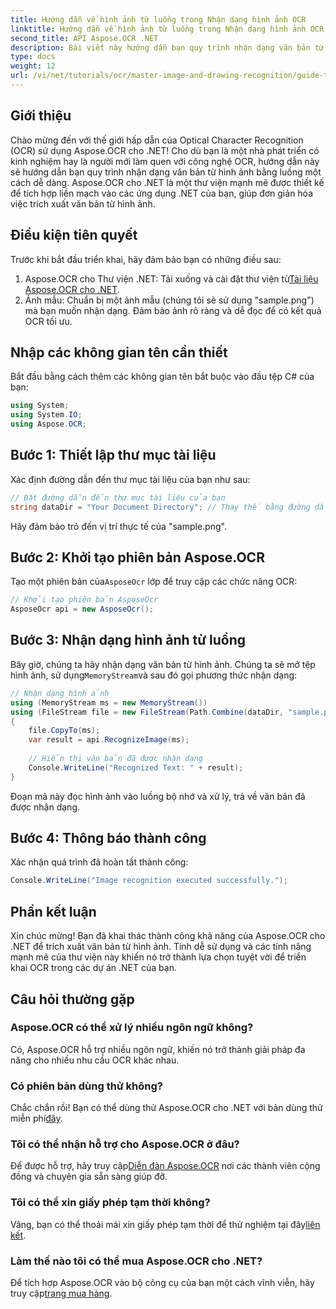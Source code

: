 ```yaml
---
title: Hướng dẫn về hình ảnh từ luồng trong Nhận dạng hình ảnh OCR
linktitle: Hướng dẫn về hình ảnh từ luồng trong Nhận dạng hình ảnh OCR
second_title: API Aspose.OCR .NET
description: Bài viết này hướng dẫn bạn quy trình nhận dạng văn bản từ hình ảnh bằng luồng, đảm bảo tích hợp liền mạch vào các ứng dụng .NET của bạn. Hoàn hảo cho các nhà phát triển ở mọi cấp độ kỹ năng.
type: docs
weight: 12
url: /vi/net/tutorials/ocr/master-image-and-drawing-recognition/guide-to-image-from-stream/
---
```

## Giới thiệu

Chào mừng đến với thế giới hấp dẫn của Optical Character Recognition (OCR) sử dụng Aspose.OCR cho .NET! Cho dù bạn là một nhà phát triển có kinh nghiệm hay là người mới làm quen với công nghệ OCR, hướng dẫn này sẽ hướng dẫn bạn quy trình nhận dạng văn bản từ hình ảnh bằng luồng một cách dễ dàng. Aspose.OCR cho .NET là một thư viện mạnh mẽ được thiết kế để tích hợp liền mạch vào các ứng dụng .NET của bạn, giúp đơn giản hóa việc trích xuất văn bản từ hình ảnh.

## Điều kiện tiên quyết

Trước khi bắt đầu triển khai, hãy đảm bảo bạn có những điều sau:

1.  Aspose.OCR cho Thư viện .NET: Tải xuống và cài đặt thư viện từ[Tài liệu Aspose.OCR cho .NET](https://reference.aspose.com/ocr/net/).
2. Ảnh mẫu: Chuẩn bị một ảnh mẫu (chúng tôi sẽ sử dụng "sample.png") mà bạn muốn nhận dạng. Đảm bảo ảnh rõ ràng và dễ đọc để có kết quả OCR tối ưu.

## Nhập các không gian tên cần thiết

Bắt đầu bằng cách thêm các không gian tên bắt buộc vào đầu tệp C# của bạn:

```csharp
using System;
using System.IO;
using Aspose.OCR;
```

## Bước 1: Thiết lập thư mục tài liệu

Xác định đường dẫn đến thư mục tài liệu của bạn như sau:

```csharp
// Đặt đường dẫn đến thư mục tài liệu của bạn
string dataDir = "Your Document Directory"; // Thay thế bằng đường dẫn thực tế
```

Hãy đảm bảo trỏ đến vị trí thực tế của "sample.png".

## Bước 2: Khởi tạo phiên bản Aspose.OCR

 Tạo một phiên bản của`AsposeOcr` lớp để truy cập các chức năng OCR:

```csharp
// Khởi tạo phiên bản AsposeOcr
AsposeOcr api = new AsposeOcr();
```

## Bước 3: Nhận dạng hình ảnh từ luồng

 Bây giờ, chúng ta hãy nhận dạng văn bản từ hình ảnh. Chúng ta sẽ mở tệp hình ảnh, sử dụng`MemoryStream`và sau đó gọi phương thức nhận dạng:

```csharp
// Nhận dạng hình ảnh
using (MemoryStream ms = new MemoryStream())
using (FileStream file = new FileStream(Path.Combine(dataDir, "sample.png"), FileMode.Open, FileAccess.Read))
{
    file.CopyTo(ms);
    var result = api.RecognizeImage(ms);
    
    // Hiển thị văn bản đã được nhận dạng
    Console.WriteLine("Recognized Text: " + result);
}
```

Đoạn mã này đọc hình ảnh vào luồng bộ nhớ và xử lý, trả về văn bản đã được nhận dạng.

## Bước 4: Thông báo thành công

Xác nhận quá trình đã hoàn tất thành công:

```csharp
Console.WriteLine("Image recognition executed successfully.");
```

## Phần kết luận

Xin chúc mừng! Bạn đã khai thác thành công khả năng của Aspose.OCR cho .NET để trích xuất văn bản từ hình ảnh. Tính dễ sử dụng và các tính năng mạnh mẽ của thư viện này khiến nó trở thành lựa chọn tuyệt vời để triển khai OCR trong các dự án .NET của bạn.

## Câu hỏi thường gặp

### Aspose.OCR có thể xử lý nhiều ngôn ngữ không?

Có, Aspose.OCR hỗ trợ nhiều ngôn ngữ, khiến nó trở thành giải pháp đa năng cho nhiều nhu cầu OCR khác nhau.

### Có phiên bản dùng thử không?

 Chắc chắn rồi! Bạn có thể dùng thử Aspose.OCR cho .NET với bản dùng thử miễn phí[đây](https://releases.aspose.com/).

### Tôi có thể nhận hỗ trợ cho Aspose.OCR ở đâu?

Để được hỗ trợ, hãy truy cập[Diễn đàn Aspose.OCR](https://forum.aspose.com/c/ocr/16) nơi các thành viên cộng đồng và chuyên gia sẵn sàng giúp đỡ.

### Tôi có thể xin giấy phép tạm thời không?

 Vâng, bạn có thể thoải mái xin giấy phép tạm thời để thử nghiệm tại đây[liên kết](https://purchase.conholdate.com/temporary-license/).

### Làm thế nào tôi có thể mua Aspose.OCR cho .NET?

 Để tích hợp Aspose.OCR vào bộ công cụ của bạn một cách vĩnh viễn, hãy truy cập[trang mua hàng](https://purchase.conholdate.com/buy).